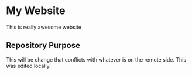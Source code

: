 # My Website

This is really awesome website

## Repository Purpose

This will be change that conflicts
with whatever is on the remote side.
This was edited locally.